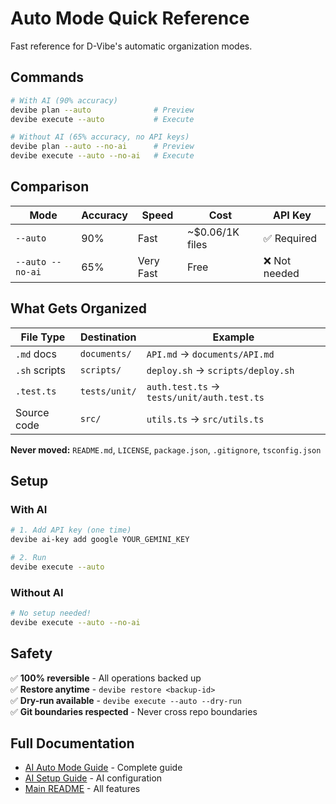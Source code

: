 # Auto Mode Quick Reference

Fast reference for D-Vibe's automatic organization modes.

## Commands

```bash
# With AI (90% accuracy)
devibe plan --auto              # Preview
devibe execute --auto           # Execute

# Without AI (65% accuracy, no API keys)
devibe plan --auto --no-ai      # Preview
devibe execute --auto --no-ai   # Execute
```

## Comparison

| Mode | Accuracy | Speed | Cost | API Key |
|------|----------|-------|------|---------|
| `--auto` | 90% | Fast | ~$0.06/1K files | ✅ Required |
| `--auto --no-ai` | 65% | Very Fast | Free | ❌ Not needed |

## What Gets Organized

| File Type | Destination | Example |
|-----------|-------------|---------|
| `.md` docs | `documents/` | `API.md` → `documents/API.md` |
| `.sh` scripts | `scripts/` | `deploy.sh` → `scripts/deploy.sh` |
| `.test.ts` | `tests/unit/` | `auth.test.ts` → `tests/unit/auth.test.ts` |
| Source code | `src/` | `utils.ts` → `src/utils.ts` |

**Never moved:** `README.md`, `LICENSE`, `package.json`, `.gitignore`, `tsconfig.json`

## Setup

### With AI

```bash
# 1. Add API key (one time)
devibe ai-key add google YOUR_GEMINI_KEY

# 2. Run
devibe execute --auto
```

### Without AI

```bash
# No setup needed!
devibe execute --auto --no-ai
```

## Safety

✅ **100% reversible** - All operations backed up  
✅ **Restore anytime** - `devibe restore <backup-id>`  
✅ **Dry-run available** - `devibe execute --auto --dry-run`  
✅ **Git boundaries respected** - Never cross repo boundaries

## Full Documentation

- [AI Auto Mode Guide](./AI_AUTO_MODE_GUIDE.md) - Complete guide
- [AI Setup Guide](./AI_SETUP_GUIDE.md) - AI configuration
- [Main README](./README.md) - All features

